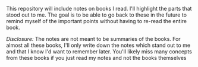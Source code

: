This repository will include notes on books I read. I'll highlight the parts that stood out to me. The goal is to be able to go back to these in the future to remind myself of the important points without having to re-read the entire book.



*Disclosure:* The notes are not meant to be summaries of the books. For almost all these books, I'll only write down the notes which stand out to me and that I know I'd want to remember later. You'll likely miss many concepts from these books if you just read my notes and not the books themselves